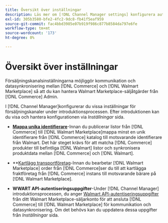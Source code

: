 ```yaml
---
title: Översikt över inställningar
description: Läs mer om [!DNL Channel Manager settings] konfigurera autentisering och mappa produktkatalogattribut och transportföretag som krävs för att koordinera försäljningsåtgärder mellan [!DNL Commerce] och [!DNL Walmart Marketplace].
exl-id: 305b3580-bfe2-4fc2-9dc8-fb41f5eaf959
source-git-commit: fac4bbd3985e07b919f986c877b8584da797e6fe
workflow-type: tm+mt
source-wordcount: '173'
ht-degree: 0%

---
```


# Översikt över inställningar

Försäljningskanalsinställningarna möjliggör kommunikation och datasynkronisering mellan [!DNL Commerce] och [!DNL Walmart Marketplace] så att du kan hantera Walmart Marketplace-säljåtgärder från [!DNL Commerce] Admin.

I [!DNL Channel Manager]konfigurerar du vissa inställningar för försäljningskanaler under introduktionsprocessen. Efter introduktionen kan du visa och hantera konfigurationen via *Inställningar* sida.

* **[Mappa unika identifierare](map-catalog-attributes.md)**-Innan du publicerar listor från [!DNL Commerce] till [!DNL Walmart Marketplace]mappa minst en unik identifierare från [!DNL Commerce] katalog till motsvarande identifierare från Walmart. Det här steget krävs för att matcha [!DNL Commerce] produkter till befintliga [!DNL Walmart] listor och synkronisera produktdata mellan [!DNL Commerce] och [!DNL Walmart].

* **[Kartlägg transportföretag](map-shipping-carriers.md)-Innan du bearbetar [!DNL Walmart Marketplace] order från [!DNL Commerce]ser du till att kartlägga fraktföretag från [!DNL Commerce] instans till motsvarande bärare på [!DNL Walmart Marketplace].

* **WWART API-autentiseringsuppgifter**-Under [!DNL Channel Manager] introduktionsprocessen, du anger [Walmart API-autentiseringsuppgifter](walmart-prerequisites.md#generate-a-walmart-marketplace-production-api-key) från ditt Walmart Marketplace-säljarkonto för att ansluta [!DNL Commerce] till [!DNL Walmart Marketplace] för kommunikation och datasynkronisering. Om det behövs kan du uppdatera dessa uppgifter från *Inställningar* sida.
